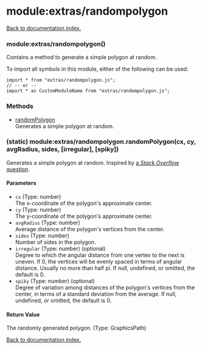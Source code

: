 # module:extras/randompolygon

[Back to documentation index.](index.md)

<a name='extras_randompolygon'></a>
### module:extras/randompolygon()

Contains a method to generate a simple polygon at random.

To import all symbols in this module, either of the following can be used:

    import * from "extras/randompolygon.js";
    // -- or --
    import * as CustomModuleName from "extras/randompolygon.js";

### Methods

* [randomPolygon](#extras_randompolygon.randomPolygon)<br>Generates a simple polygon at random.

<a name='extras_randompolygon.randomPolygon'></a>
### (static) module:extras/randompolygon.randomPolygon(cx, cy, avgRadius, sides, [irregular], [spiky])

Generates a simple polygon at random.
Inspired by [a _Stack Overflow_ question](http://stackoverflow.com/questions/8997099).

#### Parameters

* `cx` (Type: number)<br>The x-coordinate of the polygon's approximate center.
* `cy` (Type: number)<br>The y-coordinate of the polygon's approximate center.
* `avgRadius` (Type: number)<br>Average distance of the polygon's vertices from the center.
* `sides` (Type: number)<br>Number of sides in the polygon.
* `irregular` (Type: number) (optional)<br>Degree to which the angular distance from one vertex to the next is uneven. If 0, the vertices will be evenly spaced in terms of angular distance. Usually no more than half pi. If null, undefined, or omitted, the default is 0.
* `spiky` (Type: number) (optional)<br>Degree of variation among distances of the polygon's vertices from the center, in terms of a standard deviation from the average. If null, undefined, or omitted, the default is 0.

#### Return Value

The randomly generated polygon. (Type: GraphicsPath)

[Back to documentation index.](index.md)

